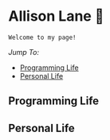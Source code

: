 # Allison Lane 🌸

```
Welcome to my page!
```

_Jump To:_
- [Programming Life](#programming-life)
- [Personal Life](#personal-life)

## Programming Life


## Personal Life
